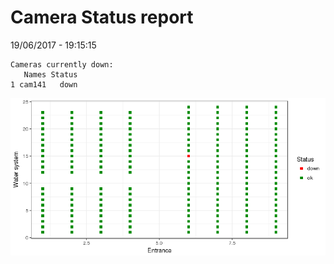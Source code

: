 Camera Status report
================
19/06/2017 - 19:15:15

    Cameras currently down:
       Names Status
    1 cam141   down

![](camreport_files/figure-markdown_github/unnamed-chunk-2-1.png)
